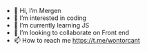 - 👋 Hi, I’m Mergen
- 👀 I’m interested in coding
- 🌱 I’m currently learning JS
- 💞️ I’m looking to collaborate on Front end
- 📫 How to reach me https://t.me/wontorcant

<!---
xezretovmergen/xezretovmergen is a ✨ special ✨ repository because its `README.md` (this file) appears on your GitHub profile.
You can click the Preview link to take a look at your changes.
--->

